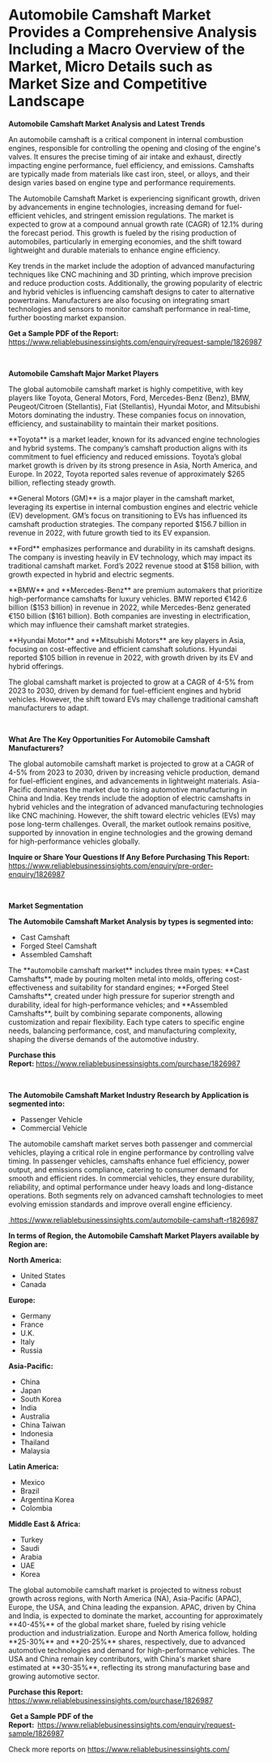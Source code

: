<p><h1>Automobile Camshaft Market Provides a Comprehensive Analysis Including a Macro Overview of the Market, Micro Details such as Market Size and Competitive Landscape</h1></p><p><strong>Automobile Camshaft Market Analysis and Latest Trends</strong></p>
<p><p>An automobile camshaft is a critical component in internal combustion engines, responsible for controlling the opening and closing of the engine's valves. It ensures the precise timing of air intake and exhaust, directly impacting engine performance, fuel efficiency, and emissions. Camshafts are typically made from materials like cast iron, steel, or alloys, and their design varies based on engine type and performance requirements.</p><p>The Automobile Camshaft Market is experiencing significant growth, driven by advancements in engine technologies, increasing demand for fuel-efficient vehicles, and stringent emission regulations. The market is expected to grow at a compound annual growth rate (CAGR) of 12.1% during the forecast period. This growth is fueled by the rising production of automobiles, particularly in emerging economies, and the shift toward lightweight and durable materials to enhance engine efficiency.</p><p>Key trends in the market include the adoption of advanced manufacturing techniques like CNC machining and 3D printing, which improve precision and reduce production costs. Additionally, the growing popularity of electric and hybrid vehicles is influencing camshaft designs to cater to alternative powertrains. Manufacturers are also focusing on integrating smart technologies and sensors to monitor camshaft performance in real-time, further boosting market expansion.</p></p>
<p><strong>Get a Sample PDF of the Report:&nbsp;</strong> <a href="https://www.reliablebusinessinsights.com/enquiry/request-sample/1826987?utm_campaign=1106&utm_medium=2&utm_source=Github&utm_content=ia&utm_term=23012025&utm_id=automobile-camshaft">https://www.reliablebusinessinsights.com/enquiry/request-sample/1826987</a></p>
<p>&nbsp;</p>
<p><strong>Automobile Camshaft Major Market Players</strong></p>
<p><p>The global automobile camshaft market is highly competitive, with key players like Toyota, General Motors, Ford, Mercedes-Benz (Benz), BMW, Peugeot/Citroen (Stellantis), Fiat (Stellantis), Hyundai Motor, and Mitsubishi Motors dominating the industry. These companies focus on innovation, efficiency, and sustainability to maintain their market positions.</p><p>**Toyota** is a market leader, known for its advanced engine technologies and hybrid systems. The company’s camshaft production aligns with its commitment to fuel efficiency and reduced emissions. Toyota’s global market growth is driven by its strong presence in Asia, North America, and Europe. In 2022, Toyota reported sales revenue of approximately $265 billion, reflecting steady growth.</p><p>**General Motors (GM)** is a major player in the camshaft market, leveraging its expertise in internal combustion engines and electric vehicle (EV) development. GM’s focus on transitioning to EVs has influenced its camshaft production strategies. The company reported $156.7 billion in revenue in 2022, with future growth tied to its EV expansion.</p><p>**Ford** emphasizes performance and durability in its camshaft designs. The company is investing heavily in EV technology, which may impact its traditional camshaft market. Ford’s 2022 revenue stood at $158 billion, with growth expected in hybrid and electric segments.</p><p>**BMW** and **Mercedes-Benz** are premium automakers that prioritize high-performance camshafts for luxury vehicles. BMW reported €142.6 billion ($153 billion) in revenue in 2022, while Mercedes-Benz generated €150 billion ($161 billion). Both companies are investing in electrification, which may influence their camshaft market strategies.</p><p>**Hyundai Motor** and **Mitsubishi Motors** are key players in Asia, focusing on cost-effective and efficient camshaft solutions. Hyundai reported $105 billion in revenue in 2022, with growth driven by its EV and hybrid offerings.</p><p>The global camshaft market is projected to grow at a CAGR of 4-5% from 2023 to 2030, driven by demand for fuel-efficient engines and hybrid vehicles. However, the shift toward EVs may challenge traditional camshaft manufacturers to adapt.</p></p>
<p>&nbsp;</p>
<p><strong>What Are The Key Opportunities For Automobile Camshaft Manufacturers?</strong></p>
<p><p>The global automobile camshaft market is projected to grow at a CAGR of 4-5% from 2023 to 2030, driven by increasing vehicle production, demand for fuel-efficient engines, and advancements in lightweight materials. Asia-Pacific dominates the market due to rising automotive manufacturing in China and India. Key trends include the adoption of electric camshafts in hybrid vehicles and the integration of advanced manufacturing technologies like CNC machining. However, the shift toward electric vehicles (EVs) may pose long-term challenges. Overall, the market outlook remains positive, supported by innovation in engine technologies and the growing demand for high-performance vehicles globally.</p></p>
<p><strong>Inquire or Share Your Questions If Any Before Purchasing This Report:</strong> <a href="https://www.reliablebusinessinsights.com/enquiry/pre-order-enquiry/1826987?utm_campaign=1106&utm_medium=2&utm_source=Github&utm_content=ia&utm_term=23012025&utm_id=automobile-camshaft">https://www.reliablebusinessinsights.com/enquiry/pre-order-enquiry/1826987</a></p>
<p>&nbsp;</p>
<p><strong>Market Segmentation</strong></p>
<p><strong>The Automobile Camshaft Market Analysis by types is segmented into:</strong></p>
<p><ul><li>Cast Camshaft</li><li>Forged Steel Camshaft</li><li>Assembled Camshaft</li></ul></p>
<p><p>The **automobile camshaft market** includes three main types: **Cast Camshafts**, made by pouring molten metal into molds, offering cost-effectiveness and suitability for standard engines; **Forged Steel Camshafts**, created under high pressure for superior strength and durability, ideal for high-performance vehicles; and **Assembled Camshafts**, built by combining separate components, allowing customization and repair flexibility. Each type caters to specific engine needs, balancing performance, cost, and manufacturing complexity, shaping the diverse demands of the automotive industry.</p></p>
<p><strong>Purchase this Report:&nbsp;</strong><a href="https://www.reliablebusinessinsights.com/purchase/1826987?utm_campaign=1106&utm_medium=2&utm_source=Github&utm_content=ia&utm_term=23012025&utm_id=automobile-camshaft">https://www.reliablebusinessinsights.com/purchase/1826987</a></p>
<p>&nbsp;</p>
<p><strong>The Automobile Camshaft Market Industry Research by Application is segmented into:</strong></p>
<p><ul><li>Passenger Vehicle</li><li>Commercial Vehicle</li></ul></p>
<p><p>The automobile camshaft market serves both passenger and commercial vehicles, playing a critical role in engine performance by controlling valve timing. In passenger vehicles, camshafts enhance fuel efficiency, power output, and emissions compliance, catering to consumer demand for smooth and efficient rides. In commercial vehicles, they ensure durability, reliability, and optimal performance under heavy loads and long-distance operations. Both segments rely on advanced camshaft technologies to meet evolving emission standards and improve overall engine efficiency.</p></p>
<p><a href="https://www.reliablebusinessinsights.com/automobile-camshaft-r1826987?utm_campaign=1106&utm_medium=2&utm_source=Github&utm_content=ia&utm_term=23012025&utm_id=automobile-camshaft">&nbsp;https://www.reliablebusinessinsights.com/automobile-camshaft-r1826987</a></p>
<p><strong>In terms of Region, the Automobile Camshaft Market Players available by Region are:</strong></p>
<p>
    <p> <strong> North America: </strong>
        <ul>
            <li>United States</li>
            <li>Canada</li>
        </ul>
        </p> 
    <p> <strong> Europe: </strong>
        <ul>
            <li>Germany</li>
            <li>France</li>
            <li>U.K.</li>
            <li>Italy</li>
            <li>Russia</li>
        </ul>
        </p> 
    <p> <strong> Asia-Pacific: </strong>
        <ul>
            <li>China</li>
            <li>Japan</li>
            <li>South Korea</li>
            <li>India</li>
            <li>Australia</li>
            <li>China Taiwan</li>
            <li>Indonesia</li>
            <li>Thailand</li>
            <li>Malaysia</li>
        </ul>
        </p> 
    <p> <strong> Latin America: </strong>
        <ul>
            <li>Mexico</li>
            <li>Brazil</li>
            <li>Argentina Korea</li>
            <li>Colombia</li>
        </ul>
        </p> 
    <p> <strong> Middle East & Africa: </strong>
        <ul>
            <li>Turkey</li>
            <li>Saudi</li>
            <li>Arabia</li>
            <li>UAE</li>
            <li>Korea</li>
        </ul>
    </p>
    </p>
<p><p>The global automobile camshaft market is projected to witness robust growth across regions, with North America (NA), Asia-Pacific (APAC), Europe, the USA, and China leading the expansion. APAC, driven by China and India, is expected to dominate the market, accounting for approximately **40-45%** of the global market share, fueled by rising vehicle production and industrialization. Europe and North America follow, holding **25-30%** and **20-25%** shares, respectively, due to advanced automotive technologies and demand for high-performance vehicles. The USA and China remain key contributors, with China's market share estimated at **30-35%**, reflecting its strong manufacturing base and growing automotive sector.</p></p>
<p><strong>Purchase this Report: </strong><a href="https://www.reliablebusinessinsights.com/purchase/1826987?utm_campaign=1106&utm_medium=2&utm_source=Github&utm_content=ia&utm_term=23012025&utm_id=automobile-camshaft">https://www.reliablebusinessinsights.com/purchase/1826987</a></p>
<p>&nbsp;<strong>Get a Sample PDF of the Report:&nbsp;&nbsp;</strong><a href="https://www.reliablebusinessinsights.com/enquiry/request-sample/1826987?utm_campaign=1106&utm_medium=2&utm_source=Github&utm_content=ia&utm_term=23012025&utm_id=automobile-camshaft">https://www.reliablebusinessinsights.com/enquiry/request-sample/1826987</a></p>
<p><strong></strong></p>
<p>Check more reports on <a href="https://www.reliablebusinessinsights.com/?utm_campaign=1106&utm_medium=2&utm_source=Github&utm_content=ia&utm_term=23012025&utm_id=automobile-camshaft">https://www.reliablebusinessinsights.com/</a></p>